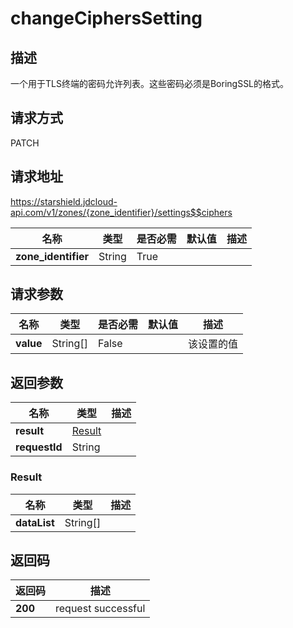 # changeCiphersSetting


## 描述
一个用于TLS终端的密码允许列表。这些密码必须是BoringSSL的格式。

## 请求方式
PATCH

## 请求地址
https://starshield.jdcloud-api.com/v1/zones/{zone_identifier}/settings$$ciphers

|名称|类型|是否必需|默认值|描述|
|---|---|---|---|---|
|**zone_identifier**|String|True| | |

## 请求参数
|名称|类型|是否必需|默认值|描述|
|---|---|---|---|---|
|**value**|String[]|False| |该设置的值|


## 返回参数
|名称|类型|描述|
|---|---|---|
|**result**|[Result](#result)| |
|**requestId**|String| |

### <div id="Result">Result</div>
|名称|类型|描述|
|---|---|---|
|**dataList**|String[]| |

## 返回码
|返回码|描述|
|---|---|
|**200**|request successful|
